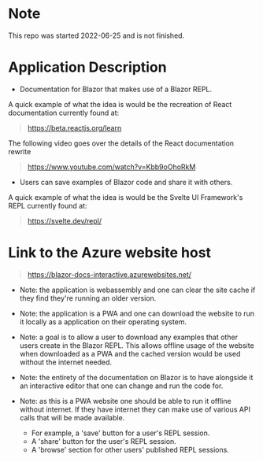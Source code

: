 # Note

This repo was started 2022-06-25 and is not finished.

# Application Description

- Documentation for Blazor that makes use of a Blazor REPL.

A quick example of what the idea is would be the recreation of React documentation currently found at:

> https://beta.reactjs.org/learn

The following video goes over the details of the React documentation rewrite

> https://www.youtube.com/watch?v=Kbb9oOhoRkM

- Users can save examples of Blazor code and share it with others.

A quick example of what the idea is would be the Svelte UI Framework's REPL currently found at:

> https://svelte.dev/repl/

# Link to the Azure website host

> https://blazor-docs-interactive.azurewebsites.net/

- Note: the application is webassembly and one can clear the site cache if they find they're running an older version.

- Note: the application is a PWA and one can download the website to run it locally as a application on their operating system.

- Note: a goal is to allow a user to download any examples that other users create in the Blazor REPL. This allows offline usage of the website when downloaded as a PWA and the cached version would be used without the internet needed.

- Note: the entirety of the documentation on Blazor is to have alongside it an interactive editor that one can change and run the code for.

- Note: as this is a PWA website one should be able to run it offline without internet. If they have internet they can make use of various API calls that will be made available.
    - For example, a 'save' button for a user's REPL session.
    - A 'share' button for the user's REPL session.
    - A 'browse' section for other users' published REPL sessions.
